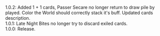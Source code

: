 1.0.2: Added 1 + 1 cards, Passer Secare no longer return to draw pile by played. Color the World should correctly stack it's buff. Updated cards description.  
1.0.1: Late Night Bites no longer try to discard exiled cards.  
1.0.0: Release.